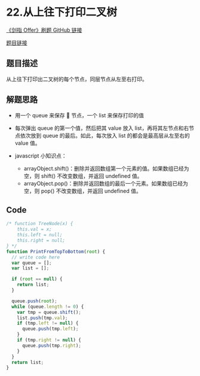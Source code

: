 # 22.从上往下打印二叉树

[《剑指 Offer》刷题 GitHub 链接](https://github.com/zhning12/Coding-Interviews)

[题目链接](https://www.nowcoder.com/practice/7fe2212963db4790b57431d9ed259701?tpId=13&tqId=11175&rp=2&ru=/ta/coding-interviews&qru=/ta/coding-interviews/question-ranking)

## 题目描述

从上往下打印出二叉树的每个节点，同层节点从左至右打印。

## 解题思路

- 用一个 queue 来保存  节点，一个 list 来保存打印的值
- 每次弹出 queue 的第一个值，然后把其 value 放入 list，再将其左节点和右节点依次放到 queue 的最后。如此，每次放入 list 的都会是最高层从左至右的 value 值。

- javascript 小知识点：
  - arrayObject.shift()：删除并返回数组第一个元素的值。如果数组已经为空，则 shift() 不改变数组，并返回 undefined 值。
  - arrayObject.pop()：删除并返回数组的最后一个元素。如果数组已经为空，则 pop() 不改变数组，并返回 undefined 值。

## Code

```javascript
/* function TreeNode(x) {
    this.val = x;
    this.left = null;
    this.right = null;
} */
function PrintFromTopToBottom(root) {
  // write code here
  var queue = [];
  var list = [];

  if (root == null) {
    return list;
  }

  queue.push(root);
  while (queue.length != 0) {
    var tmp = queue.shift();
    list.push(tmp.val);
    if (tmp.left != null) {
      queue.push(tmp.left);
    }
    if (tmp.right != null) {
      queue.push(tmp.right);
    }
  }
  return list;
}
```
